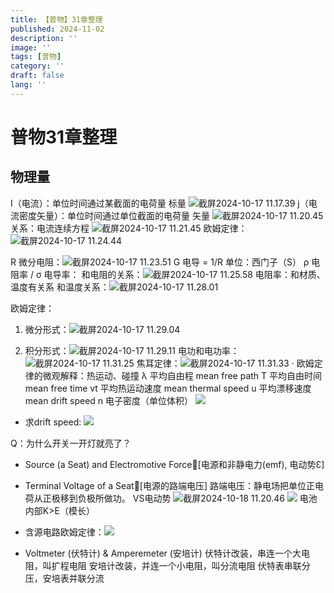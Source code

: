 ```yaml
---
title: 【普物】31章整理
published: 2024-11-02
description: ''
image: ''
tags: [普物]
category: ''
draft: false 
lang: ''
---
```

# 普物31章整理
## 物理量
I（电流）：单位时间通过某截面的电荷量 标量
![截屏2024-10-17 11.17.39](/media/17291354192015/%E6%88%AA%E5%B1%8F2024-10-17%2011.17.39.png)
j（电流密度矢量）：单位时间通过单位截面的电荷量 矢量
![截屏2024-10-17 11.20.45](/media/17291354192015/%E6%88%AA%E5%B1%8F2024-10-17%2011.20.45.png)
关系：电流连续方程
![截屏2024-10-17 11.21.45](/media/17291354192015/%E6%88%AA%E5%B1%8F2024-10-17%2011.21.45.png)
欧姆定律：![截屏2024-10-17 11.24.44](/media/17291354192015/%E6%88%AA%E5%B1%8F2024-10-17%2011.24.44.png)

R 微分电阻：![截屏2024-10-17 11.23.51](/media/17291354192015/%E6%88%AA%E5%B1%8F2024-10-17%2011.23.51.png)
G 电导 = 1/R  单位：西门子（S）
ρ 电阻率 / σ 电导率：
和电阻的关系：![截屏2024-10-17 11.25.58](/media/17291354192015/%E6%88%AA%E5%B1%8F2024-10-17%2011.25.58.png)
电阻率：和材质、温度有关系
和温度关系：![截屏2024-10-17 11.28.01](/media/17291354192015/%E6%88%AA%E5%B1%8F2024-10-17%2011.28.01.png)

欧姆定律：
1. 微分形式：![截屏2024-10-17 11.29.04](/media/17291354192015/%E6%88%AA%E5%B1%8F2024-10-17%2011.29.04.png)

2. 积分形式：![截屏2024-10-17 11.29.11](/media/17291354192015/%E6%88%AA%E5%B1%8F2024-10-17%2011.29.11.png)
电功和电功率：![截屏2024-10-17 11.31.25](/media/17291354192015/%E6%88%AA%E5%B1%8F2024-10-17%2011.31.25.png)
焦耳定律：![截屏2024-10-17 11.31.33](/media/17291354192015/%E6%88%AA%E5%B1%8F2024-10-17%2011.31.33.png)
· 欧姆定律的微观解释：热运动、碰撞
    λ 平均自由程 mean free path
    T 平均自由时间mean free time
    vt 平均热运动速度 mean thermal speed
    u 平均漂移速度  mean drift speed 
    n 电子密度（单位体积）
    ![](/media/17291354192015/17292207375849.png)

* 求drift speed:
    ![](/media/17291354192015/17292208841780.png)

Q：为什么开关一开灯就亮了？

* Source (a Seat) and Electromotive Force[电源和非静电力(emf), 电动势Ɛ]
* Terminal Voltage of a Seat[电源的路端电压]
路端电压：静电场把单位正电荷从正极移到负极所做功。
VS电动势
![截屏2024-10-18 11.20.46](/media/17291354192015/%E6%88%AA%E5%B1%8F2024-10-18%2011.20.46.png)
![](/media/17291354192015/17292216699618.png)
电池内部K>E（模长）
* 含源电路欧姆定律：![](/media/17291354192015/17292222593253.png)

* Voltmeter (伏特计) & Amperemeter (安培计)
    伏特计改装，串连一个大电阻，叫扩程电阻
    安培计改装，并连一个小电阻，叫分流电阻
    伏特表串联分压，安培表并联分流
    
